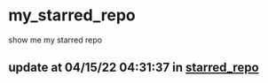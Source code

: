# my_starred_repo
show me my starred repo

update at 04/15/22 04:31:37 in [starred_repo](./index.html)
---

